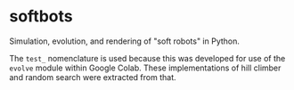 # softbots
Simulation, evolution, and rendering of "soft robots" in Python.

The `test_` nomenclature is used because this was developed for use of the `evolve` module within Google Colab. These implementations of hill climber and random search were extracted from that.
